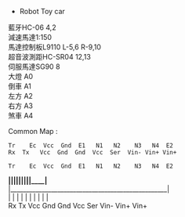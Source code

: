 * Robot Toy car

藍牙HC-06 4,2   
減速馬達1:150   
馬達控制板L9110 L-5,6 R-9,10   
超音波測距HC-SR04 12,13    
伺服馬達SG90 8    
大燈 A0   
倒車 A1   
左方 A2   
右方 A3   
煞車 A4   

  Common Map :    

    Tr    Ec  Vcc  Gnd  E1   N1   N2    N3   N4  E2   
    Rx  Tx   Vcc  Gnd  Gnd  Vcc  Ser  Vin- Vin+ Vin+   

    Tr    Ec  Vcc  Gnd  E1   N1   N2    N3   N4  E2   
   __|____|____|____|____|____|____|____|____|____|__   
  |__________________________________________________|    
     |    |    |    |    |    |    |    |    |    |   
     Rx  Tx   Vcc  Gnd  Gnd  Vcc  Ser  Vin- Vin+ Vin+   
     
